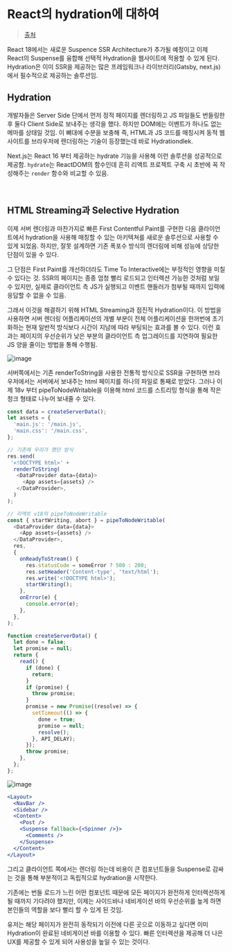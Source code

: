 # React의 hydration에 대하여

> [출처](https://velog.io/@huurray/React-Hydration-%EC%97%90-%EB%8C%80%ED%95%98%EC%97%AC)

React 18에서는 새로운 Suspence SSR Architecture가 추가될 예정이고 이제 React의 Suspense를 융합해 선택적 Hydration을 웹사이트에 적용할 수 있게 된다. Hydration은 이미 SSR을 제공하는 많은 프레임워크나 라이브러리(Gatsby, next.js)에서 필수적으로 제공하는 솔루션임.

## Hydration

개발자들은 Server Side 단에서 먼저 정적 페이지를 렌더링하고 JS 파일들도 번들링한 후 둘다 Client Side로 보내주는 생각을 했다. 하지만 DOM에는 이벤트가 하나도 없는 메마를 상태일 것임. 이 뼈대에 수분을 보충해 즉, HTML과 JS 코드를 매칭시켜 동적 웹사이트를 브라우저에 렌더링하는 기술이 등장했는데 바로 Hydrationdlek.

Next.js는 React 16 부터 제공하는 hydrate 기능을 사용해 이런 솔루션을 성공적으로 제공함. `hydrate`는 ReactDOM의 함수인데 흔히 리액트 프로젝트 구축 시 초반에 꼭 작성해주는 `render` 함수와 비교할 수 있음.

<br/>

## HTML Streaming과 Selective Hydration

이제 서버 렌더링과 마찬가지로 빠른 First Contentful Paint를 구현한 다음 클라이언트에서 hydration을 사용해 매칭할 수 있는 아키텍쳐를 새로운 솔루션으로 사용할 수 있게 되었음. 하지만, 잘못 설계하면 기존 폭포수 방식의 렌더링에 비해 성능에 상당한 단점이 있을 수 있다.

그 단점은 First Paint를 개선하더라도 Time To Interactive에는 부정적인 영향을 미칠 수 있다는 것. SSR의 페이지는 종종 엄청 빨리 로드되고 인터렉션 가능한 것처럼 보일 수 있지만, 실제로 클라이언트 측 JS가 실행되고 이벤트 핸들러가 첨부될 때까지 입력에 응답할 수 없을 수 있음.

그래서 이것을 해결하기 위해 HTML Streaming과 점진적 Hydration이다. 이 방법을 사용하면 서버 렌더링 어플리케이션의 개별 부분이 전체 어플리케이션을 한꺼번에 초기화하는 현재 일반적 방식보다 시간이 지남에 따라 부팅되는 효과를 볼 수 있다. 이런 효과는 페이지의 우선순위가 낮은 부분의 클라이언트 측 업그레이드를 지연하여 필요한 JS 양을 줄이는 방법을 통해 수행됨.

![image](https://github.com/pozafly/TIL/assets/59427983/df3f6b0a-8aa4-4ae0-b8e7-403ac6e5a805)

서버쪽에서는 기존 renderToString을 사용한 전통적 방식으로 SSR을 구현하면 브라우저에서는 서버에서 보내주는 html 페이지를 하나의 파일로 통째로 받았다. 그러나 이제 18v 부터 pipeToNodeWritable을 이용해 html 코드를 스트리밍 형식을 통해 작은 청크 형태로 나누어 보내줄 수 있다. 

```js
const data = createServerData();
let assets = {
  'main.js': '/main.js',
  'main.css': '/main.css',
};

// 기존에 우리가 했던 방식
res.send(
 '<!DOCTYPE html>' +
  renderToString(
   <DataProvider data={data}>
     <App assets={assets} />
   </DataProvider>,
  )
);

// 리액트 v18의 pipeToNodeWritable
const { startWriting, abort } = pipeToNodeWritable(
  <DataProvider data={data}>
    <App assets={assets} />
  </DataProvider>,
  res,
  {
    onReadyToStream() {
      res.statusCode = someError ? 500 : 200;
      res.setHeader('Content-type', 'text/html');
      res.write('<!DOCTYPE html>');
      startWriting();
    },
    onError(e) {
      console.error(e);
    },
  },
);

function createServerData() {
  let done = false;
  let promise = null;
  return {
    read() {
      if (done) {
        return;
      }
      if (promise) {
        throw promise;
      }
      promise = new Promise((resolve) => {
        setTimeout(() => {
          done = true;
          promise = null;
          resolve();
        }, API_DELAY);
      });
      throw promise;
    },
  };
};
```

![image](https://github.com/pozafly/TIL/assets/59427983/076bd92a-5414-48c5-8958-e2a46c04576c)

```jsx
<Layout>
  <NavBar />
  <Sidebar />
  <Content>
    <Post />
    <Suspense fallback={<Spinner />}>
      <Comments />
    </Suspense>
  </Content>
</Layout>
```

그리고 클라이언트 쪽에서는 렌더링 하는데 비용이 큰 컴포넌트들을 Suspense로 감싸는 것을 통해 부분적이고 독립적으로 hydration을 시작한다. 

기존에는 번들 로드가 느린 어떤 컴포넌트 때문에 모든 페이지가 완전하게 인터렉션하게 될 때까지 기다려야 했지만, 이제는 사이드바나 네비게이션 바의 우선순위를 높게 하면 본인들의 역할을 보다 빨리 할 수 있게 된 것임.

유저는 해당 페이지가 완전히 동작되기 이전에 다른 곳으로 이동하고 싶다면 이미 Hydration이 완료된 네비게이션 바를 이용할 수 있다. 빠른 인터렉션을 제공해 더 나은 UX를 제공할 수 있게 되어 사용성을 높일 수 있는 것이다.















































